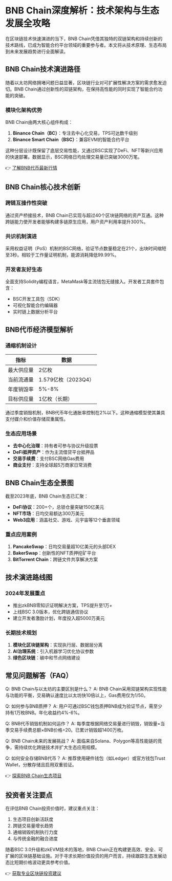 # BNB Chain深度解析：技术架构与生态发展全攻略

在区块链技术快速演进的当下，BNB Chain凭借其独特的双链架构和持续创新的技术路线，已成为智能合约平台领域的重要参与者。本文将从技术原理、生态布局到未来发展趋势进行全面解读。

## BNB Chain技术演进路径

随着以太坊网络拥堵问题日益显著，区块链行业对可扩展性解决方案的需求愈发迫切。BNB Chain通过创新性的双链架构，在保持高性能的同时实现了智能合约功能的突破。

### 模块化架构优势
BNB Chain由两大核心组件构成：
1. **Binance Chain（BC）**：专注去中心化交易，TPS可达数千级别
2. **Binance Smart Chain（BSC）**：兼容EVM的智能合约平台

这种分层设计既保留了底层交易性能，又通过BSC实现了DeFi、NFT等新兴应用的快速部署。数据显示，BSC网络日均处理交易量已突破3000万笔。

👉 [了解BNB代币最新行情](https://bit.ly/okx_welcome)

## BNB Chain核心技术创新

### 跨链互操作性突破
通过资产桥接技术，BNB Chain已实现与超过40个区块链网络的资产互通。这种跨链能力使开发者能够构建多链原生应用，用户资产利用率提升300%。

### 共识机制演进
采用权益证明（PoS）机制的BSC网络，验证节点数量稳定在21个，出块时间缩短至3秒。相较于工作量证明机制，能源消耗降低99.99%。

### 开发者友好生态
全面支持Solidity编程语言，MetaMask等主流钱包无缝接入。开发者工具套件包含：
- BSC开发工具包（SDK）
- 可视化智能合约编辑器
- 实时链上数据分析平台

## BNB代币经济模型解析

### 通缩机制设计
| 指标         | 数据               |
|--------------|--------------------|
| 最大供应量   | 2亿枚              |
| 当前流通量   | 1.579亿枚（2023Q4）|
| 年度销毁率   | 5%-8%              |
| 目标供应量   | 1亿枚（长期）      |

通过季度销毁机制，BNB代币年化通胀率控制在2%以下。这种通缩模型使其兼具支付媒介和价值存储双重属性。

### 生态应用场景
- **去中心化治理**：持有者可参与协议升级投票
- **DeFi抵押资产**：作为主流借贷平台抵押品
- **交易手续费**：支付BSC网络Gas费用
- **商业支付**：支持全球超5万商家日常消费

## BNB Chain生态全景图

截至2023年底，BNB Chain生态已汇聚：
- **DeFi协议**：200+个，总锁仓量突破150亿美元
- **NFT市场**：日均交易额达300万美元
- **Web3应用**：涵盖社交、游戏、元宇宙等12个垂直领域

### 重点应用案例
1. **PancakeSwap**：日均交易量超10亿美元的头部DEX
2. **BakerSwap**：创新性的NFT质押挖矿平台
3. **BitTorrent Chain**：跨链文件共享解决方案

## 技术演进路线图

### 2024年发展重点
- 推出zkBNB零知识证明解决方案，TPS提升至1万+
- 上线BSC 3.0版本，优化跨链通信协议
- 建立开发者激励计划，年度投入超5000万美元

### 长期技术规划
1. **模块化区块链架构**：实现执行层、数据层分离
2. **AI治理系统**：引入机器学习优化协议参数
3. **绿色区块链**：碳中和节点网络建设

## 常见问题解答（FAQ）

Q: BNB Chain与以太坊的主要区别是什么？
A: BNB Chain采用双链架构实现性能与功能的平衡，交易确认速度比以太坊快10倍以上，Gas费用仅为1/50。

Q: 如何参与BNB质押？
A: 用户可通过BSC钱包质押BNB成为验证节点，需至少持有1万枚BNB。年化收益约4%-6%。

Q: BNB代币销毁机制如何运作？
A: 每季度根据网络交易量进行销毁，销毁量=当季交易手续费总额×BNB价格÷20。已累计销毁超1400万枚。

Q: BNB Chain未来的发展挑战？
A: 面临来自Solana、Polygon等高性能链的竞争，需持续优化跨链技术并扩大生态应用规模。

Q: 如何安全存储BNB代币？
A: 推荐使用硬件钱包（如Ledger）或官方钱包Trust Wallet，分散存储且启用双重验证。

👉 [探索BNB Chain生态项目](https://bit.ly/okx_welcome)

## 投资者关注要点

在评估BNB Chain投资价值时，建议重点关注：
1. 生态项目创新活跃度
2. 跨链交易量增长趋势
3. 通缩销毁机制执行力度
4. 与传统金融的融合进度

随着BSC 3.0升级和zkEVM技术的落地，BNB Chain正在构建更高效、安全、可扩展的区块链基础设施。对于寻求长期价值投资的用户而言，持续跟踪生态发展动态比短期价格波动更具参考价值。

👉 [获取专业区块链投资建议](https://bit.ly/okx_welcome)